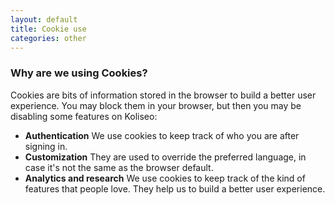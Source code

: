 ```yaml
---
layout: default
title: Cookie use
categories: other
---
```


<h3>Why are we using Cookies?</h3> 

Cookies are bits of information stored in the browser to build a better user experience. You may block them in your browser, but then you may be disabling some features on Koliseo:

 * **Authentication** We use cookies to keep track of who you are after signing in.
 * **Customization** They are used to override the preferred language, in case it's not the same as the browser default.
 * **Analytics and research** We use cookies to keep track of the kind of features that people love. They help us to build a better user experience.
